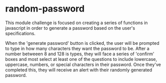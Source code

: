 # random-password
This module challenge is focused on creating a series of functions in javascript in order to generate a password based on the user's specifications. 

When the 'generate password' button is clicked, the user will be prompted to type in how many characters they want the password to be. After a number betweeen 8 and 128 is types, they will face a series of 'confirm' boxes and most select at least one of the questions to include lowercase, uppercase, numbers, or special characters in their password. Once they've completed this, they will receive an alert with their randomly generated password.